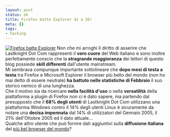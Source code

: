 ```yaml
--- 
layout: post
status: ok
title: Firefox batte Explorer 42 a 36!
meta: {}
tags: 
- hacking
---
```

[![Firefox batte Explorer](/download/thumb-20060214_firefox.gif)](/download/20060214_firefox.gif)
Non che mi arroghi il diritto di asserire che Lastknight Dot Com rappresenti il **vero cuore** del Web italiano e sono inoltre perfettamente conscio che la **stragrande maggioranza** dei lettori di questo blog possiede **skill differenti** dall'utente mainstream.  
Mi sembrava compunque importante sottolineare che **dopo mesi di testa a testa** tra Firefox e Microsoft Explorer il browser più bello del mondo (non ho mai detto di essere neutrale) **ha battuto nelle statistiche di Febbraio** il suo storico nemico di una lunghezza.  
Che il motivo sia da ricercare **nella facilità d'uso** o nella **versatilità** della piattaforma a plugin di Firefox non ci è dato sapere, ma partendo dal presupposto che il **68% degli utenti** di Lastknight Dot Com utilizzano una piattaforma Windows contro il 14% degli utenti Linux è sicuramente da notare una **decisa impennata** dal 14% di utilizzatori del Gennaio 2005, il 21% dell'Ottobre 2005 ed il dato attuale...  
Qualche altro utente che può fornire dati aggiuntivi sulla **diffusione italiana** del [più bel browser del mondo](http://www.spreadfirefox.com/?q=affiliates&id=24415&t=73)? 
